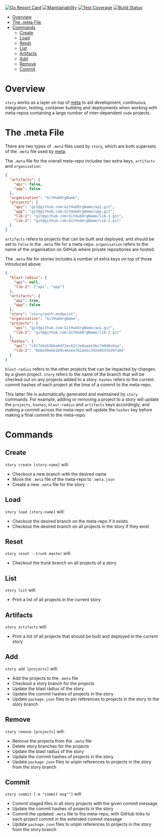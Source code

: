 [![Go Report Card](https://goreportcard.com/badge/github.com/lgug2z/story)](https://goreportcard.com/report/github.com/lgug2z/story)
[![Maintainability](https://api.codeclimate.com/v1/badges/ed8cb042219f695c8436/maintainability)](https://codeclimate.com/github/LGUG2Z/story/maintainability)
[![Test Coverage](https://api.codeclimate.com/v1/badges/ed8cb042219f695c8436/test_coverage)](https://codeclimate.com/github/LGUG2Z/story/test_coverage)
[![Build Status](https://travis-ci.org/LGUG2Z/story.svg?branch=master)](https://travis-ci.org/LGUG2Z/story)

- [Overview](#overview)
- [The .meta File](#the-meta-file)
- [Commands](#commands)
  * [Create](#create)
  * [Load](#load)
  * [Reset](#reset)
  * [List](#list)
  * [Artifacts](#artifacts)
  * [Add](#add)
  * [Remove](#remove)
  * [Commit](#commit)

# Overview
`story` works as a layer on top of [meta](https://github.com/mateodelnorte/meta) to aid development, continuous integration,
testing, container building and deployments when working with meta-repos containing a large number of inter-dependent
`node` projects.

# The .meta File
There are two types of `.meta` files used by `story`, which are both supersets of the `.meta` file used by
 [meta](https://github.com/mateodelnorte/meta):

The `.meta` file for the overall meta-repo includes two extra keys, `artifacts` and `organisation`:

```json
{
  "artifacts": {
    "api": false,
    "app": false
  },
  "organisation": "GitHubOrgName",
  "projects": {
    "api": "git@github.com:GitHubOrgName/api.git",
    "app": "git@github.com:GitHubOrgName/app.git",
    "lib-1": "git@github.com:GitHubOrgName/lib-1.git",
    "lib-2": "git@github.com:GitHubOrgName/lib-2.git"
  }
}
```

`artifacts` refers to projects that can be built and deployed, and should be set to `false` in the `.meta` file for
a meta-repo. `organisation` refers to the name of the organisation on GitHub where private repositories are hosted.


The `.meta` file for stories includes a number of extra keys on top of those introduced above:
```json
{
  "blast-radius": {
    "api": null,
    "lib-2": ["api", "app"]
  },
  "artifacts": {
    "api": true,
    "app": false
  },
  "story": "story/auth-endpoint",
  "organisation": "GitHubOrgName",
  "projects": {
    "api": "git@github.com:GitHubOrgName/api.git",
    "lib-2": "git@github.com:GitHubOrgName/lib-2.git"
  },
  "hashes": {
    "api": "c917d416366a04f2ec62c2e8aaee5bc740d8c6aa",
    "lib-2": "6bbe39ebe169c46eee7b2a6bc392e0b37e397a0e"
  }
}
```

`blast-radius` refers to the other projects that can be impacted by changes by a given project. `story` refers to the
name of the branch that will be checked out on any projects added to a story. `hashes` refers to the current commit hashes
of each project at the time of a commit to the meta-repo.

This latter file is automatically generated and maintained by `story` commands. For example, adding or removing a project
to a story will update the `projects`, `hashes`, `blast-radius` and `artifacts` keys accordingly, and making a commit
across the meta-repo will update the `hashes` key before making a final commit to the meta-repo.

# Commands
## Create
`story create [story-name]` will:
* Checkout a new branch with the desired name
* Move the `.meta` file of the meta-repo to `.meta.json`
* Create a new `.meta` file for the story

## Load
`story load [story-name]` will:
* Checkout the desired branch on the meta-repo if it exists
* Checkout the desired branch on all projects in the story if they exist

## Reset
`story reset --trunk master` will:
* Checkout the trunk branch on all projects of a story

## List
`story list` will:
* Print a list of all projects in the current story

## Artifacts
`story artifacts` will:
* Print a list of all projects that should  be built and deployed in the current story

## Add
`story add [projects]` will:
* Add the projects to the `.meta` file
* Checkout a story branch for the projects
* Update the blast radius of the story
* Update the commit hashes of projects in the story
* Update `package.json` files to pin references to projects in the story to the story branch

## Remove
`story remove [projects]` will:
* Remove the projects from the `.meta` file
* Delete story branches for the projects
* Update the blast radius of the story
* Update the commit hashes of projects in the story
* Update `package.json` files to unpin references to projects in the story from the story branch

## Commit
`story commit [-m "commit msg""]` will:
* Commit staged files in all story projects with the given commit message
* Update the commit hashes of projects in the story
* Commit the updated `.meta` file to the meta-repo, with GitHub links to each project commit in the extended commit message
* Update `package.json` files to unpin references to projects in the story from the story branch
